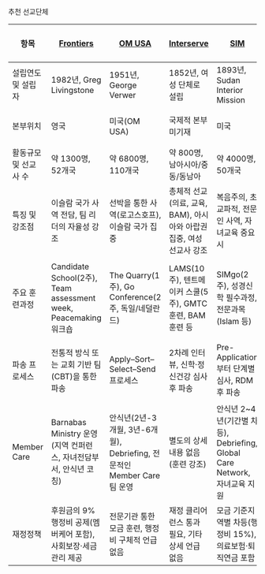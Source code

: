 추천 선교단체

| 항목 | [Frontiers](https://frontiersusa.org/) | [OM USA](https://www.omusa.org/) | [Interserve](https://www.interserveusa.org/) | [SIM](https://www.simusa.org/) | [WEC](https://wec-usa.org/) | [두란노국제선교회 (TIM)](https://www.tim.or.kr/) |
|------------|------------|--------|------------|-----|-----|-----------------------------------|
| 설립연도 및 설립자 | 1982년, Greg Livingstone | 1951년, George Verwer | 1852년, 여성 단체로 설립 | 1893년, Sudan Interior Mission | 1913년, C.T. Stud | 미기재 |
| 본부위치 | 영국 | 미국(OM USA) | 국제적 본부 미기재 | 미국 | 영국 | 한국(온누리교회 기반) |
| 활동규모 및 선교사 수 | 약 1300명, 52개국 | 약 6800명, 110개국 | 약 800명, 남아시아/중동/동남아 | 약 4000명, 50개국 | 약 1840명, 60개국 | 미기재 |
| 특징 및 강조점 | 이슬람 국가 사역 전담, 팀 리더의 자율성 강조 | 선박을 통한 사역(로고스호프), 이슬람 국가 집중 | 총체적 선교(의료, 교육, BAM), 아시아와 아랍권 집중, 여성 선교사 강조 | 복음주의, 초교파적, 전문인 사역, 자녀교육 중요시 | 다문화·다세대·초교파 선교, 경건한 삶, Faith mission(믿음선교) 강조 | ACTS29 비전 실현, 선교 동원과 현장 사역, MK케어 |
| 주요 훈련과정 | Candidate School(2주), Team assessment week, Peacemaking 워크숍 | The Quarry(1주), Go Conference(2주, 독일/네덜란드) | LAMS(10주), 텐트메이커 스쿨(5주), GMTC 훈련, BAM훈련 등 | SIMgo(2주), 성경신학 필수과정, 전문과목(Islam 등) | Candidate Orientation(13주), 훈련대학(2년 과정, 해외 소재) | OSOM(16주), TP(4주), CPM, TCT, TFT(2년 현장훈련) 등 |
| 파송 프로세스 | 전통적 방식 또는 교회 기반 팀(CBT)을 통한 파송 | Apply–Sort–Select–Send 프로세스 | 2차례 인터뷰, 신학·정신건강 심사 후 파송 | Pre-Application부터 단계별 심사, RDM 후 파송 | 단계별 심사(두 차례 심사 후 Candidate Orientation 참여) | 허입 심사 후 필수 훈련(OSOM, TP 등) 후 파송 |
| Member Care | Barnabas Ministry 운영(지역 컨퍼런스, 자녀전담부서, 안식년 코칭) | 안식년(2년-3개월, 3년-6개월), Debriefing, 전문적인 Member Care팀 운영 | 별도의 상세내용 없음(훈련 강조) | 안식년 2~4년(기간별 차등), Debriefing, Global Care Network, 자녀교육 지원 | 연 1회 Regional Retreat, 안식년 자율적 신청, 의료보험 등 지원 없음 | MK 케어 및 정기훈련과정 제공(H2H, H2K 등) |
| 재정정책 | 후원금의 9% 행정비 공제(멤버케어 포함), 사회보장·세금관리 제공 | 전문기관 통한 모금 훈련, 행정비 구체적 언급 없음 | 재정 클리어런스 통과 필요, 기타 상세 언급 없음 | 모금 기준지역별 차등(행정비 15%), 의료보험·퇴직연금 포함 | 공개적 모금 불가(Faith mission), 행정비 공제 없음, 사회보장 미제공 | 미기재 |

